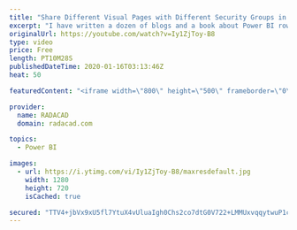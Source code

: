 ```yaml
---
title: "Share Different Visual Pages with Different Security Groups in Power BI"
excerpt: "I have written a dozen of blogs and a book about Power BI row-level security and the security on the dataset. However, I always get this question that: \"What if I want some people to see only a few pages of my report, and some others to see other pages?\" or \"How can I put security for different pages"
originalUrl: https://youtube.com/watch?v=Iy1ZjToy-B8
type: video
price: Free
length: PT10M28S
publishedDateTime: 2020-01-16T03:13:46Z
heat: 50

featuredContent: "<iframe width=\"800\" height=\"500\" frameborder=\"0\" src=\"https://www.youtube.com/embed/Iy1ZjToy-B8\" allow=\"accelerometer; autoplay; encrypted-media; gyroscope; picture-in-picture\" allowfullscreen></iframe>"

provider:
  name: RADACAD
  domain: radacad.com

topics:
  - Power BI

images:
  - url: https://i.ytimg.com/vi/Iy1ZjToy-B8/maxresdefault.jpg
    width: 1280
    height: 720
    isCached: true

secured: "TTV4+jbVx9xU5fl7YtuX4vUluaIgh0Chs2co7dtG0V722+LMMUxvqqytwuP1c32OmW3VA+LMHU8o0Gp7dBXozfMJcvszNIF+MEV066SflNFB6N4HqbbvOBO7foAQ6ZW2bz0qGmCe8Zbwkne6UcBbO8F9bkwYUZinq8Pon34gMIRYZKy/30cw1Q7DL2N+7HX3fcUHc32A/quomweIT0XX20ODg9pNnscx0Qm3sFRDBLCGKUqG3bP1Njae+UU+medA2fi5Ems+GlkVRvZnZzW373a3zg8l1KI1/GCPywdJPrbaA9B9VjnoAKXWLY7/YGgo2I1ZWGphm20BO2+niSDq9SOHG4YRgWJ+viSaCWBkYqGqI2ePmtbKdzyeSdAuX3HMKHHBpaHAtx2JAtEvOiJmcO9hZ4sIRLd3Apqs96AVKNw=;bzhEyLacSv5y+pPTqbxSAg=="
---
```


